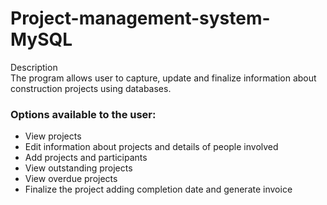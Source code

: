# Project-management-system-MySQL

Description
<br>
The program allows user to capture, update and finalize information about construction projects using databases.

### Options available to the user:
- View projects
- Edit information about projects and details of people involved
- Add projects and participants
- View outstanding projects
- View overdue projects
- Finalize the project adding completion date and generate invoice

